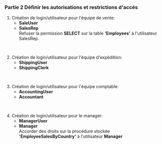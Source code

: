 ### Partie 2 Définir les autorisations et restrictions d'accés



1. Création de login/utilisateur pour l'équipe de vente: 
    - **SaleUser**
    - **SalesRep**<br>
Refuser la permission **SELECT** sur la table **'Employees'** à l'utilisateur SalesRep.<br>
<br>

2. Création de login/utilisateur pour l'équipe d'expédition:
    - **ShippingUser**
    - **ShippingClerk**<br>
<br>

3. Création de login/utilisateur pour l'équipe comptable:
    - **AccountingUser**
    - **Accountant**<br>
<br>

4. Création de login/utilisateur pour le manager:
    - **ManagerUser**
    - **Manager**<br>
Accorder des droits sur la procédure stockée **'EmployeeSalesByCountry'** à l'utilisateur **Manager**